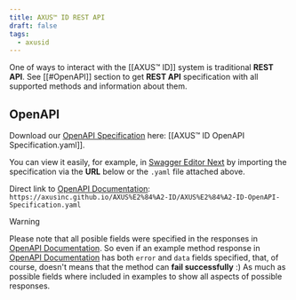 ```yaml
---
title: AXUS™ ID REST API
draft: false
tags:
  - axusid
---
```

One of ways to interact with the [[AXUS™ ID]] system is traditional **REST API**. See [[#OpenAPI]] section to get **REST API** specification with all supported  methods and information about them.
## OpenAPI
Download our [OpenAPI Specification](https://en.wikipedia.org/wiki/OpenAPI_Specification) here: [[AXUS™ ID OpenAPI Specification.yaml]].

You can view it easily, for example, in [Swagger Editor Next](https://editor-next.swagger.io/) by importing the specification via the **URL** below or the `.yaml` file attached above.

Direct link to [OpenAPI Documentation](https://en.wikipedia.org/wiki/OpenAPI_Specification): `https://axusinc.github.io/AXUS%E2%84%A2-ID/AXUS%E2%84%A2-ID-OpenAPI-Specification.yaml`

> [!warning]
> Please note that all posible fields were specified in the responses in [OpenAPI Documentation](https://en.wikipedia.org/wiki/OpenAPI_Specification). So even if an example method response in [OpenAPI Documentation](https://en.wikipedia.org/wiki/OpenAPI_Specification) has both `error` and `data` fields specified, that, of course, doesn't means that the method can **fail successfully** :) As much as possible fields where included in examples to show all aspects of possible responses.

